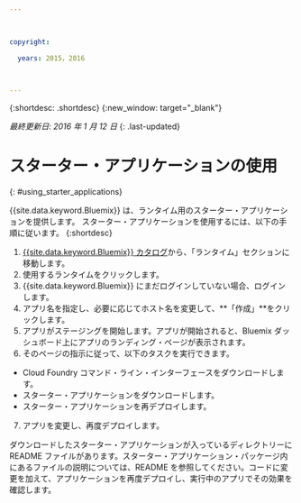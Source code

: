 ```yaml
---

 

copyright:

  years: 2015，2016

 

---
```


{:shortdesc: .shortdesc}
{:new_window: target="_blank"}

*最終更新日: 2016 年 1 月 12 日*
{: .last-updated}

# スターター・アプリケーションの使用
{: #using_starter_applications}

{{site.data.keyword.Bluemix}} は、ランタイム用のスターター・アプリケーションを提供します。
スターター・アプリケーションを使用するには、以下の手順に従います。
{:shortdesc}

1. [{{site.data.keyword.Bluemix}} カタログ](https://console.{DomainName}/catalog/)から、「ランタイム」セクションに移動します。
2. 使用するランタイムをクリックします。
3. {{site.data.keyword.Bluemix}} にまだログインしていない場合、ログインします。
4. アプリ名を指定し、必要に応じてホスト名を変更して、**「作成」**をクリックします。
5. アプリがステージングを開始します。アプリが開始されると、Bluemix ダッシュボード上にアプリのランディング・ページが表示されます。
6. そのページの指示に従って、以下のタスクを実行できます。
  * Cloud Foundry コマンド・ライン・インターフェースをダウンロードします。
  * スターター・アプリケーションをダウンロードします。
  * スターター・アプリケーションを再デプロイします。
7. アプリを変更し、再度デプロイします。

ダウンロードしたスターター・アプリケーションが入っているディレクトリーに README ファイルがあります。スターター・アプリケーション・パッケージ内にあるファイルの説明については、README を参照してください。コードに変更を加えて、アプリケーションを再度デプロイし、実行中のアプリでその効果を確認します。  

